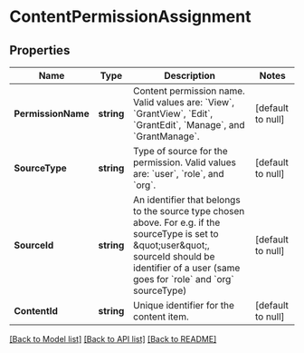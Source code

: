 # ContentPermissionAssignment

## Properties
Name | Type | Description | Notes
------------ | ------------- | ------------- | -------------
**PermissionName** | **string** | Content permission name. Valid values are: &#x60;View&#x60;, &#x60;GrantView&#x60;, &#x60;Edit&#x60;, &#x60;GrantEdit&#x60;, &#x60;Manage&#x60;, and &#x60;GrantManage&#x60;. | [default to null]
**SourceType** | **string** | Type of source for the permission. Valid values are: &#x60;user&#x60;, &#x60;role&#x60;, and &#x60;org&#x60;. | [default to null]
**SourceId** | **string** | An identifier that belongs to the source type chosen above. For e.g. if the sourceType is set to \&quot;user\&quot;, sourceId should be identifier of a user (same goes for &#x60;role&#x60; and &#x60;org&#x60; sourceType) | [default to null]
**ContentId** | **string** | Unique identifier for the content item. | [default to null]

[[Back to Model list]](../README.md#documentation-for-models) [[Back to API list]](../README.md#documentation-for-api-endpoints) [[Back to README]](../README.md)


